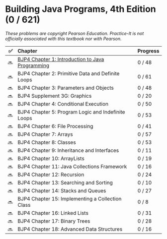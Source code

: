 # Building Java Programs, 4th Edition (0 / 621)

_These problems are copyright Pearson Education. Practice-It is not officially
associated with this textbook nor with Pearson._

|  ✅ | Chapter                                                | Progress |
| --: | :----------------------------------------------------- | :------- |
|  🔜 | [BJP4 Chapter 1: Introduction to Java Programming][01] | 0 / 48   |
|  🔜 | BJP4 Chapter 2: Primitive Data and Definite Loops      | 0 / 61   |
|  🔜 | BJP4 Chapter 3: Parameters and Objects                 | 0 / 48   |
|  🔜 | BJP4 Supplement 3G: Graphics                           | 0 / 20   |
|  🔜 | BJP4 Chapter 4: Conditional Execution                  | 0 / 50   |
|  🔜 | BJP4 Chapter 5: Program Logic and Indefinite Loops     | 0 / 53   |
|  🔜 | BJP4 Chapter 6: File Processing                        | 0 / 41   |
|  🔜 | BJP4 Chapter 7: Arrays                                 | 0 / 57   |
|  🔜 | BJP4 Chapter 8: Classes                                | 0 / 53   |
|  🔜 | BJP4 Chapter 9: Inheritance and Interfaces             | 0 / 11   |
|  🔜 | BJP4 Chapter 10: ArrayLists                            | 0 / 19   |
|  🔜 | BJP4 Chapter 11: Java Collections Framework            | 0 / 16   |
|  🔜 | BJP4 Chapter 12: Recursion                             | 0 / 24   |
|  🔜 | BJP4 Chapter 13: Searching and Sorting                 | 0 / 10   |
|  🔜 | BJP4 Chapter 14: Stacks and Queues                     | 0 / 27   |
|  🔜 | BJP4 Chapter 15: Implementing a Collection Class       | 0 / 8    |
|  🔜 | BJP4 Chapter 16: Linked Lists                          | 0 / 31   |
|  🔜 | BJP4 Chapter 17: Binary Trees                          | 0 / 28   |
|  🔜 | BJP4 Chapter 18: Advanced Data Structures              | 0 / 16   |

[01]: chapter01
